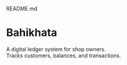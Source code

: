 README.md

# Bahikhata
A digital ledger system for shop owners.  
Tracks customers, balances, and transactions.  

